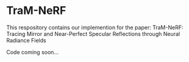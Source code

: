 # TraM-NeRF

This respository contains our implemention for the paper: TraM-NeRF: Tracing Mirror and Near-Perfect Specular Reflections through Neural Radiance Fields

Code coming soon...
